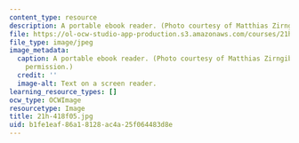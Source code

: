 ```yaml
---
content_type: resource
description: A portable ebook reader. (Photo courtesy of Matthias Zirngibl.)
file: https://ol-ocw-studio-app-production.s3.amazonaws.com/courses/21h-418-from-print-to-digital-technologies-of-the-word-1450-present-fall-2005/b1fe1eaf86a18128ac4a25f064483d8e_21h-418f05.jpg
file_type: image/jpeg
image_metadata:
  caption: A portable ebook reader. (Photo courtesy of Matthias Zirngibl. Used with
    permission.)
  credit: ''
  image-alt: Text on a screen reader.
learning_resource_types: []
ocw_type: OCWImage
resourcetype: Image
title: 21h-418f05.jpg
uid: b1fe1eaf-86a1-8128-ac4a-25f064483d8e
---
```

